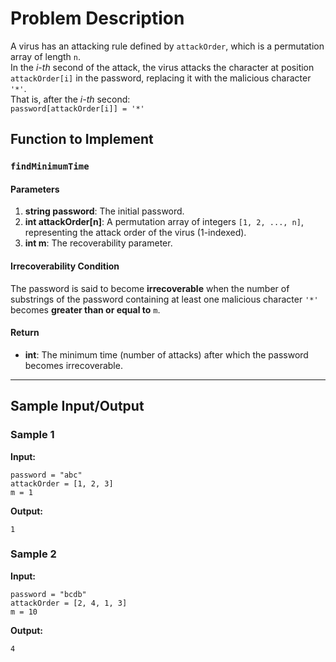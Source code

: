 # Problem Description

A virus has an attacking rule defined by `attackOrder`, which is a permutation array of length `n`.  
In the *i-th* second of the attack, the virus attacks the character at position `attackOrder[i]` in the password, replacing it with the malicious character `'*'`.  
That is, after the *i-th* second:  
`password[attackOrder[i]] = '*'`

## Function to Implement

### `findMinimumTime`

#### Parameters

1. **string password**: The initial password.
2. **int attackOrder[n]**: A permutation array of integers `[1, 2, ..., n]`, representing the attack order of the virus (1-indexed).
3. **int m**: The recoverability parameter.

#### Irrecoverability Condition

The password is said to become **irrecoverable** when the number of substrings of the password containing at least one malicious character `'*'` becomes **greater than or equal to** `m`.

#### Return

- **int**: The minimum time (number of attacks) after which the password becomes irrecoverable.

---

## Sample Input/Output

### Sample 1

**Input:**
```
password = "abc"
attackOrder = [1, 2, 3]
m = 1
```
**Output:**  
```
1
```

### Sample 2

**Input:**
```
password = "bcdb"
attackOrder = [2, 4, 1, 3]
m = 10
```
**Output:**  
```
4
```